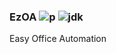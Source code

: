 ### EzOA ![p](http://progressed.io/bar/10)   ![jdk](https://img.shields.io/badge/jdk-1.8-brightgreen.svg)
Easy Office Automation 
